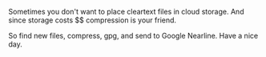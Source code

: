 Sometimes you don't want to place cleartext files in cloud storage.  And since storage costs $$ compression is your friend.

So find new files, compress, gpg, and send to Google Nearline.  Have a nice day.
